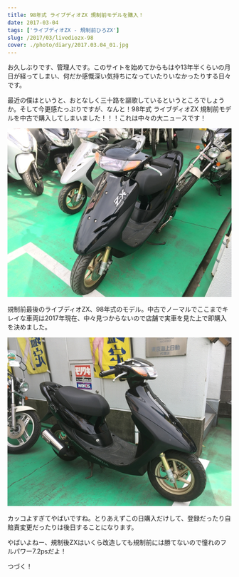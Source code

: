 ```yaml
---
title: 98年式 ライブディオZX 規制前モデルを購入！
date: 2017-03-04
tags: ['ライブディオZX - 規制前ひろZX']
slug: /2017/03/livediozx-98
cover: ./photo/diary/2017.03.04_01.jpg
---
```


<p class="sentence">お久しぶりです、管理人です。このサイトを始めてからもはや13年半くらいの月日が経ってしまい、何だか感慨深い気持ちになっていたりいなかったりする日々です。</p>
<p class="sentence spacing10">最近の僕はというと、おとなしく三十路を謳歌しているというところでしょうか。そして今更感たっぷりですが、なんと！98年式 ライブディオZX 規制前モデルを中古で購入してしまいました！！！これは中々の大ニュースです！</p>
<div class="center spacing"><img class="img-fluid" src="./photo/diary/2017.03.04_01.jpg" alt=""></div>
<p class="sentence">規制前最後のライブディオZX、98年式のモデル。中古でノーマルでここまでキレイな車両は2017年現在、中々見つからないので店舗で実車を見た上で即購入を決めました。</p>
<div class="center spacing"><img class="img-fluid" src="./photo/diary/2017.03.04_02.jpg" alt=""></div>
<p class="sentence spacing10">カッコよすぎてやばいですね。とりあえずこの日購入だけして、登録だったり自賠責変更だったりは後日することになります。</p>
<p class="sentence spacing10">やばいよねー、規制後ZXはいくら改造しても規制前には勝てないので憧れのフルパワー7.2psだよ！</p>
<p class="sentence">つづく！</p>
